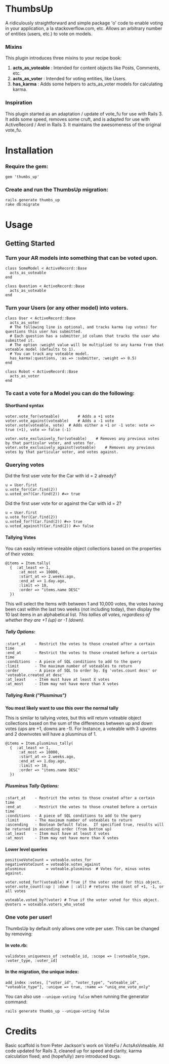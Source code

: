 ThumbsUp
=======

A ridiculously straightforward and simple package 'o' code to enable voting in your application, a la stackoverflow.com, etc.
Allows an arbitrary number of entities (users, etc.) to vote on models.

### Mixins
This plugin introduces three mixins to your recipe book:

1. **acts\_as\_voteable** : Intended for content objects like Posts, Comments, etc.
2. **acts\_as\_voter** : Intended for voting entities, like Users.
3. **has\_karma** : Adds some helpers to acts\_as\_voter models for calculating karma.

### Inspiration

This plugin started as an adaptation / update of vote\_fu for use with Rails 3. It adds some speed, removes some cruft, and is adapted for use with ActiveRecord / Arel in Rails 3. It maintains the awesomeness of the original vote\_fu.

Installation
============

### Require the gem:

    gem 'thumbs_up'

### Create and run the ThumbsUp migration:

    rails generate thumbs_up
    rake db:migrate

Usage
=====

## Getting Started

### Turn your AR models into something that can be voted upon.

    class SomeModel < ActiveRecord::Base
      acts_as_voteable
    end

    class Question < ActiveRecord::Base
      acts_as_voteable
    end

### Turn your Users (or any other model) into voters.

    class User < ActiveRecord::Base
      acts_as_voter
      # The following line is optional, and tracks karma (up votes) for questions this user has submitted.
      # Each question has a submitter_id column that tracks the user who submitted it.
      # The option :weight value will be multiplied to any karma from that voteable model (defaults to 1).
      # You can track any voteable model.
      has_karma(:questions, :as => :submitter, :weight => 0.5)
    end

    class Robot < ActiveRecord::Base
      acts_as_voter
    end

### To cast a vote for a Model you can do the following:

#### Shorthand syntax
    voter.vote_for(voteable)     	# Adds a +1 vote
    voter.vote_against(voteable) 	# Adds a -1 vote
    voter.vote(voteable, vote) 	# Adds either a +1 or -1 vote: vote => true (+1), vote => false (-1)

    voter.vote_exclusively_for(voteable)	# Removes any previous votes by that particular voter, and votes for.
    voter.vote_exclusively_against(voteable)	# Removes any previous votes by that particular voter, and votes against.

### Querying votes

Did the first user vote for the Car with id = 2 already?

    u = User.first
    u.vote_for(Car.find(2))
    u.voted_on?(Car.find(2)) #=> true
	
Did the first user vote for or against the Car with id = 2?

    u = User.first
    u.vote_for(Car.find(2))
    u.voted_for?(Car.find(2)) #=> true
    u.voted_against?(Car.find(2)) #=> false

#### Tallying Votes

You can easily retrieve voteable object collections based on the properties of their votes:

    @items = Item.tally(
      {  :at_least => 1,
          :at_most => 10000,
          :start_at => 2.weeks.ago,
          :end_at => 1.day.ago,
          :limit => 10,
          :order => "items.name DESC"
      })

This will select the Items with between 1 and 10,000 votes, the votes having been cast within the last two weeks (not including today), then display the 10 last items in an alphabetical list. *This tallies all votes, regardless of whether they are +1 (up) or -1 (down).*


##### Tally Options:
    :start_at    - Restrict the votes to those created after a certain time
    :end_at      - Restrict the votes to those created before a certain time
    :conditions  - A piece of SQL conditions to add to the query
    :limit       - The maximum number of voteables to return
    :order       - A piece of SQL to order by. Eg 'votes.count desc' or 'voteable.created_at desc'
    :at_least    - Item must have at least X votes
    :at_most     - Item may not have more than X votes

##### Tallying Rank ("Plusminus")

**You most likely want to use this over the normal tally**

This is similar to tallying votes, but this will return voteable object collections based on the sum of the differences between up and down votes (ups are +1, downs are -1). For Instance, a voteable with 3 upvotes and 2 
downvotes will have a plusminus of 1.

    @items = Item.plusminus_tally(
      {  :at_least => 1,
          :at_most => 10000,
          :start_at => 2.weeks.ago,
          :end_at => 1.day.ago,
          :limit => 10,
          :order => "items.name DESC"
      })

##### Plusminus Tally Options:
    :start_at    - Restrict the votes to those created after a certain time
    :end_at      - Restrict the votes to those created before a certain time
    :conditions  - A piece of SQL conditions to add to the query
    :limit       - The maximum number of voteables to return
    :ascending   - Boolean Default false.  If specified true, results will be returned in ascending order (from bottom up)
    :at_least    - Item must have at least X votes
    :at_most     - Item may not have more than X votes

#### Lower level queries

    positiveVoteCount = voteable.votes_for
    negativeVoteCount = voteable.votes_against
    plusminus         = voteable.plusminus  # Votes for, minus votes against.

	voter.voted_for?(voteable) # True if the voter voted for this object.
	voter.vote_count(:up | :down | :all) # returns the count of +1, -1, or all votes

	voteable.voted_by?(voter) # True if the voter voted for this object.
	@voters = voteable.voters_who_voted


### One vote per user!

ThumbsUp by default only allows one vote per user. This can be changed by removing:

#### In vote.rb:

    validates_uniqueness_of :voteable_id, :scope => [:voteable_type, :voter_type, :voter_id]

#### In the migration, the unique index:

    add_index :votes, ["voter_id", "voter_type", "voteable_id", "voteable_type"], :unique => true, :name => "uniq_one_vote_only"

You can also use `--unique-voting false` when running the generator command:

    rails generate thumbs_up --unique-voting false

Credits
=======

Basic scaffold is from Peter Jackson's work on VoteFu / ActsAsVoteable. All code updated for Rails 3, cleaned up for speed and clarity, karma calculation fixed, and (hopefully) zero introduced bugs.

